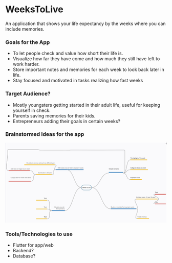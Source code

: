# WeeksToLive
An application that shows your life expectancy by the weeks where you can include memories.

### Goals for the App
* To let people check and value how short their life is.
* Visualize how far they have come and how much they still have left to work harder.
* Store important notes and memories for each week to look back later in life.
* Stay focused and motivated in tasks realizing how fast weeks 


### Target Audience?
* Mostly youngsters getting started in their adult life, useful for keeping yourself in check.
* Parents saving memories for their kids.
* Entrepreneurs adding their goals in certain weeks?


### Brainstormed Ideas for the app
![Mind map of the app](./assets/mindmap.png)

### Tools/Technologies to use
* Flutter for app/web 
* Backend? 
* Database? 

